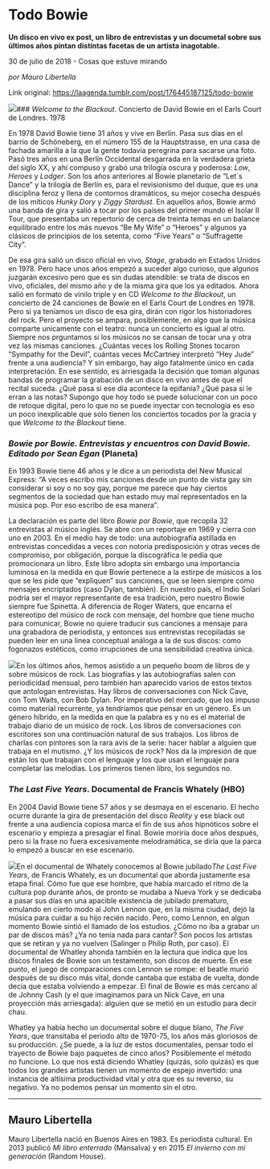 # Todo Bowie

**Un disco en vivo ex post, un libro de entrevistas y un documetal sobre sus últimos años pintan distintas facetas de un artista inagotable.**

30 de julio de 2018 - Cosas que estuve mirando

_por Mauro Libertella_

Link original: https://laagenda.tumblr.com/post/176445187125/todo-bowie

![](https://64.media.tumblr.com/12a27e1fbc18e57aa4f48e886dd908dc/tumblr_inline_pcoow2O76B1t6q87u_500.png)### *Welcome to the Blackout*. Concierto de David Bowie en el Earls Court de Londres. 1978

En 1978 David Bowie tiene 31 años y vive en Berlín. Pasa sus días en el barrio de Schöneberg, en el número 155 de la Hauptstrasse, en una casa de fachada amarilla a la que la gente todavía peregrina para sacarse una foto. Pasó tres años en una Berlín Occidental desgarrada en la verdadera grieta del siglo XX, y ahí compuso y grabó una trilogía oscura y poderosa: *Low*, *Heroes* y *Lodger*. Son los años anteriores al Bowie planetario de “Let´s Dance” y la trilogía de Berlín es, para el revisionismo del duque, que es una disciplina feroz y llena de contornos dramáticos, su mejor cosecha después de los míticos *Hunky Dory* y *Ziggy Stardust*. En aquellos años, Bowie armó una banda de gira y salió a tocar por los países del primer mundo el Isolar II Tour, que presentaba un repertorio de cerca de treinta temas en un balance equilibrado entre los más nuevos “Be My Wife” o “Heroes” y algunos ya clásicos de principios de los setenta, como “Five Years” o “Suffragette City”.


De esa gira salió un disco oficial en vivo, *Stage*, grabado en Estados Unidos en 1978. Pero hace unos años empezó a suceder algo curioso, que algunos juzgarán excesivo pero que es sin dudas atendible: se trata de discos en vivo, oficiales, del mismo año y de la misma gira que los ya editados. Ahora salió en formato de vinilo triple y en CD *Welcome to the Blackout*, un concierto de 24 canciones de Bowie en el Earls Court de Londres en 1978. Pero si ya teníamos un disco de esa gira, dirán con rigor los historiadores del rock. Pero el proyecto se ampara, posiblemente, en algo que la música comparte unicamente con el teatro: nunca un concierto es igual al otro. Siempre nos prguntamos si los músicos no se cansan de tocar una y otra vez las mismas canciones. ¿Cuántas veces los Rolling Stones tocaron “Sympathy for the Devil”, cuántas veces McCartney interpretó “Hey Jude” frente a una audiencia? Y sin embargo, hay algo fatalmente único en cada interpretación. En ese sentido, es arriesgada la decisión que toman algunas bandas de programar la grabación de un disco en vivo antes de que el recital suceda. ¿Qué pasa si ese día acontece la epifanía? ¿Qué pasa si le erran a las notas? Supongo que hoy todo se puede solucionar con un poco de retoque digital, pero lo que no se puede inyectar con tecnología es eso un poco inexplicable que solo tienen los conciertos tocados por la gracia y que *Welcome to the Blackout* tiene. 


### *Bowie por Bowie. Entrevistas y encuentros con David Bowie. Editado por Sean Egan* (Planeta)

En 1993 Bowie tiene 46 años y le dice a un periodista del New Musical Express: “A veces escribo mis canciones desde un punto de vista gay sin considerar si soy o no soy gay, porque me parece que hay ciertos segmentos de la sociedad que han estado muy mal representados en la música pop. Por eso escribo de esa manera”. 


La declaración es parte del libro *Bowie por Bowie*, que recopila 32 entrevistas al músico inglés. Se abre con un reportaje en 1969 y cierra con uno en 2003. En el medio hay de todo: una autobiografía astillada en entrevistas concedidas a veces con notoria predisposición y otras veces de compromiso, por obligación, porque la discográfica le pedía que promocionara un libro. Este libro adopta sin embargo una importancia luminosa en la medida en que Bowie pertenece a la estirpe de músicos a los que se les pide que “expliquen” sus canciones, que se leen siempre como mensajes encriptados (caso Dylan, también). En nuestro país, el Indio Solari podría ser el mayor representante de esa tradición, pero nuestro Bowie siempre fue Spinetta. A diferencia de Roger Waters, que encarna el estereotipo del músico de rock con mensaje, del hombre que tiene mucho para comunicar, Bowie no quiere traducir sus canciones a mensaje para una grabadora de periodista, y entonces sus entrevistas recopiladas se pueden leer en una linea conceptual análoga a la de sus discos: como fogonazos estéticos, como irrupciones de una sensibilidad creativa única.


![](https://64.media.tumblr.com/8f39f50ab77d93311c3c20dcc461a5bf/tumblr_inline_pcoow3hEMl1t6q87u_250.jpg)En los últimos años, hemos asistido a un pequeño boom de libros de y sobre músicos de rock. Las biografías y las autobiografías salen con periodicidad mensual, pero también han aparecido varios de estos textos que antologan entrevistas. Hay libros de conversaciones con Nick Cave, con Tom Waits, con Bob Dylan. Por imperativo del mercado, que los impuso como material recurrente, ya tendríamos que pensar en un género. Es un género híbrido, en la medida en que la palabra es y no es el material de trabajo diario de un músico de rock. Los libros de conversaciones con escritores son una continuación natural de sus trabajos. Los libros de charlas con pintores son la rara avis de la serie: hacer hablar a alguien que trabaja en el mutismo. ¿Y los músicos de rock? Nos da la impresión de que están los que trabajan con el lenguaje y los que usan el lenguaje para completar las melodías. Los primeros tienen libro, los segundos no. 


### *The Last Five Years*. Documental de Francis Whately (HBO)

En 2004 David Bowie tiene 57 años y se desmaya en el escenario. El hecho ocurre durante la gira de presentación del disco *Reality* y ese black out frente a una audiencia copiosa marca el fin de sus años hipnóticos sobre el escenario y empieza a presagiar el final. Bowie moriría doce años después, pero si la frase no fuera excesivamente melodramática, se diría que la parca lo empezó a buscar en ese escenario. 


![](https://64.media.tumblr.com/12a27e1fbc18e57aa4f48e886dd908dc/tumblr_inline_pcoow2O76B1t6q87u_500.png)En el documental de Whately conocemos al Bowie jubilado*The Last Five Years*, de Francis Whately, es un documental que aborda justamente esa etapa final. Cómo fue que ese hombre, que había marcado el ritmo de la cultura pop durante años, de pronto se mudaba a Nueva York y se dedicaba a pasar sus días en una apacible existencia de jubilado prematuro, emulando en cierto modo al John Lennon que, en la misma ciudad, dejó la música para cuidar a su hijo recién nacido. Pero, como Lennon, en algun momento Bowie sintió el llamado de los estudios. ¿Cómo no iba a grabar un par de discos más? ¿Ya no tenía nada para cantar? Son pocos los artistas que se retiran y ya no vuelven (Salinger o Philip Roth, por caso). El documental de Whatley ahonda también en la lectura que indica que los discos finales de Bowie son un testamento, son discos de muerte. En ese punto, el juego de comparaciones con Lennon se rompe: el beatle murió después de su disco más vital, donde cantaba que estaba de vuelta, donde decía que estaba volviendo a empezar. El final de Bowie es más cercano al de Johnny Cash (y el que imaginamos para un Nick Cave, en una proyección más arriesgada): alguien que se metió en un estudio para decir chau.


Whatley ya había hecho un documental sobre el duque blano, *The Five Years*, que transitaba el periodo alto de 1970-75, los años más gloriosos de su producción. ¿Se puede, a la luz de estos documentales, pensar todo el trayecto de Bowie bajo paquetes de cinco años? Posiblemente el método no funcione. Lo que nos está diciendo Whatley (quizás, solo quizás) es que todos los grandes artistas tienen un momento de espejo invertido: una instancia de altísima productividad vital y otra que es su reverso, su negativo. Ya no podemos pensar un momento sin el otro. 


  




---

 Mauro Libertella
-----------------

 Mauro Libertella nació en Buenos Aires en 1983. Es periodista cultural. En 2013 publicó *Mi libro enterrado* (Mansalva) y en 2015 *El invierno con mi generación* (Random House).

 

